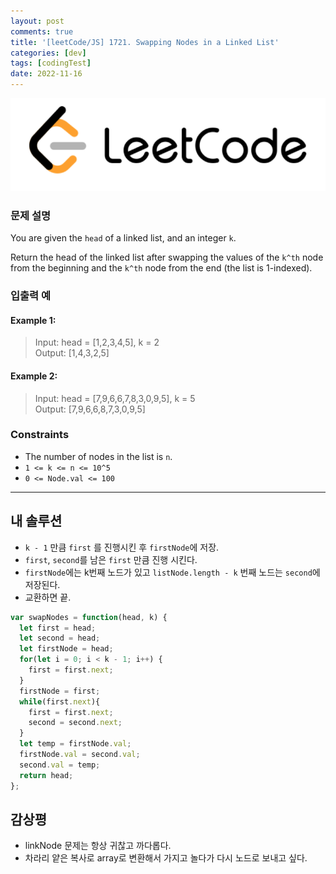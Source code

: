 ```yaml
---
layout: post
comments: true
title: '[leetCode/JS] 1721. Swapping Nodes in a Linked List'
categories: [dev]
tags: [codingTest]
date: 2022-11-16
---
```

![headerimg](/assets/img/subcate/leetcode.png)

### 문제 설명
You are given the `head` of a linked list, and an integer `k`.

Return the head of the linked list after swapping the values of the `k^th` node from the beginning and the `k^th` node from the end (the list is 1-indexed).

### 입출력 예

#### Example 1:
> Input: head = [1,2,3,4,5], k = 2 <br>
> Output: [1,4,3,2,5] <br>


#### Example 2:
> Input: head = [7,9,6,6,7,8,3,0,9,5], k = 5 <br>
> Output: [7,9,6,6,8,7,3,0,9,5] <br>

### Constraints
* The number of nodes in the list is `n`. <br>
* `1 <= k <= n <= 10^5` <br>
* `0 <= Node.val <= 100` <br>

<hr/>

## 내 솔루션
* `k - 1` 만큼 `first` 를 진행시킨 후 `firstNode`에 저장. <br>
* `first`, `second`를 남은 `first` 만큼 진행 시킨다. <br>
* `firstNode`에는 k번째 노드가 있고 `listNode.length - k` 번째 노드는 `second`에 저장된다. <br>
* 교환하면 끝. <br>

```javascript
var swapNodes = function(head, k) {
  let first = head;
  let second = head;
  let firstNode = head;
  for(let i = 0; i < k - 1; i++) {
    first = first.next;
  }
  firstNode = first;
  while(first.next){
    first = first.next;
    second = second.next;
  }
  let temp = firstNode.val;
  firstNode.val = second.val;
  second.val = temp;
  return head;
};
```

## 감상평
* linkNode 문제는 항상 귀찮고 까다롭다.
* 차라리 얕은 복사로 array로 변환해서 가지고 놀다가 다시 노드로 보내고 싶다.
